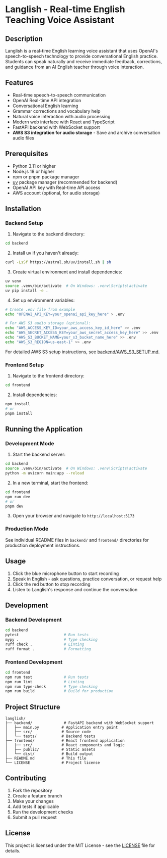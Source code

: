 # Langlish - Real-time English Teaching Voice Assistant

## Description

Langlish is a real-time English learning voice assistant that uses OpenAI's speech-to-speech technology to provide conversational English practice. Students can speak naturally and receive immediate feedback, corrections, and guidance from an AI English teacher through voice interaction.

## Features

- Real-time speech-to-speech communication
- OpenAI Real-time API integration
- Conversational English learning
- Grammar corrections and vocabulary help
- Natural voice interaction with audio processing
- Modern web interface with React and TypeScript
- FastAPI backend with WebSocket support
- **AWS S3 integration for audio storage** - Save and archive conversation audio files

## Prerequisites

- Python 3.11 or higher
- Node.js 18 or higher
- npm or pnpm package manager
- [uv](https://github.com/astral-sh/uv) package manager (recommended for backend)
- OpenAI API key with Real-time API access
- AWS account (optional, for audio storage)

## Installation

### Backend Setup

1. Navigate to the backend directory:

```bash
cd backend
```

2. Install uv if you haven't already:

```bash
curl -LsSf https://astral.sh/uv/install.sh | sh
```

3. Create virtual environment and install dependencies:

```bash
uv venv
source .venv/bin/activate  # On Windows: .venv\Scripts\activate
uv pip install -e .
```

4. Set up environment variables:

```bash
# Create .env file from example
echo "OPENAI_API_KEY=your_openai_api_key_here" > .env

# For AWS S3 audio storage (optional):
echo "AWS_ACCESS_KEY_ID=your_aws_access_key_id_here" >> .env
echo "AWS_SECRET_ACCESS_KEY=your_aws_secret_access_key_here" >> .env
echo "AWS_S3_BUCKET_NAME=your_s3_bucket_name_here" >> .env
echo "AWS_S3_REGION=us-east-1" >> .env
```

For detailed AWS S3 setup instructions, see [backend/AWS_S3_SETUP.md](backend/AWS_S3_SETUP.md).

### Frontend Setup

1. Navigate to the frontend directory:

```bash
cd frontend
```

2. Install dependencies:

```bash
npm install
# or
pnpm install
```

## Running the Application

### Development Mode

1. Start the backend server:

```bash
cd backend
source .venv/bin/activate  # On Windows: .venv\Scripts\activate
python -m uvicorn main:app --reload
```

2. In a new terminal, start the frontend:

```bash
cd frontend
npm run dev
# or
pnpm dev
```

3. Open your browser and navigate to `http://localhost:5173`

### Production Mode

See individual README files in `backend/` and `frontend/` directories for production deployment instructions.

## Usage

1. Click the blue microphone button to start recording
2. Speak in English - ask questions, practice conversation, or request help
3. Click the red button to stop recording
4. Listen to Langlish's response and continue the conversation

## Development

### Backend Development

```bash
cd backend
pytest                    # Run tests
mypy .                    # Type checking
ruff check .              # Linting
ruff format .             # Formatting
```

### Frontend Development

```bash
cd frontend
npm run test              # Run tests
npm run lint              # Linting
npm run type-check        # Type checking
npm run build             # Build for production
```

## Project Structure

```
langlish/
├── backend/              # FastAPI backend with WebSocket support
│   ├── main.py          # Application entry point
│   ├── src/             # Source code
│   └── tests/           # Backend tests
├── frontend/            # React frontend application
│   ├── src/             # React components and logic
│   ├── public/          # Static assets
│   └── dist/            # Build output
├── README.md            # This file
└── LICENSE              # Project license
```

## Contributing

1. Fork the repository
2. Create a feature branch
3. Make your changes
4. Add tests if applicable
5. Run the development checks
6. Submit a pull request

## License

This project is licensed under the MIT License - see the [LICENSE](LICENSE) file for details.
